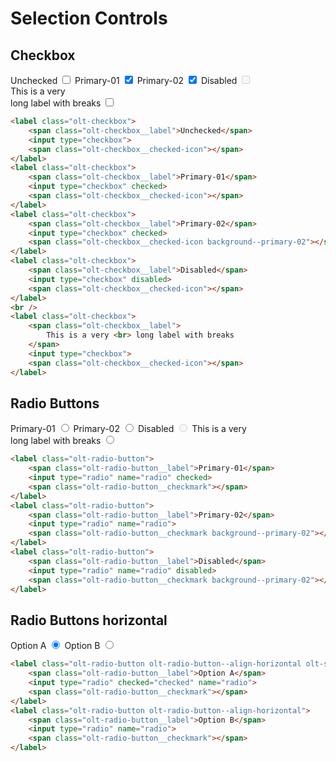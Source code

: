 # Selection Controls

## Checkbox
<div class="olt-spacing--s-top"></div>
<label class="olt-checkbox olt-spacing--s-right">
    <span class="olt-checkbox__label">Unchecked</span>
    <input type="checkbox">
    <span class="olt-checkbox__checked-icon"></span>
</label>
<label class="olt-checkbox olt-spacing--s-right">
    <span class="olt-checkbox__label">Primary-01</span>
    <input type="checkbox" checked>
    <span class="olt-checkbox__checked-icon"></span>
</label>
<label class="olt-checkbox olt-spacing--s-right">
    <span class="olt-checkbox__label">Primary-02</span>
    <input type="checkbox" checked>
    <span class="olt-checkbox__checked-icon background--primary-02"></span>
</label>
<label class="olt-checkbox">
    <span class="olt-checkbox__label">Disabled</span>
    <input type="checkbox" disabled>
    <span class="olt-checkbox__checked-icon"></span>
</label>
<br />
<label class="olt-checkbox">
    <span class="olt-checkbox__label">
        This is a very <br> long label with breaks
    </span>
    <input type="checkbox">
    <span class="olt-checkbox__checked-icon"></span>
</label>

````html
<label class="olt-checkbox">
    <span class="olt-checkbox__label">Unchecked</span>
    <input type="checkbox">
    <span class="olt-checkbox__checked-icon"></span>
</label>
<label class="olt-checkbox">
    <span class="olt-checkbox__label">Primary-01</span>
    <input type="checkbox" checked>
    <span class="olt-checkbox__checked-icon"></span>
</label>
<label class="olt-checkbox">
    <span class="olt-checkbox__label">Primary-02</span>
    <input type="checkbox" checked>
    <span class="olt-checkbox__checked-icon background--primary-02"></span>
</label>
<label class="olt-checkbox">
    <span class="olt-checkbox__label">Disabled</span>
    <input type="checkbox" disabled>
    <span class="olt-checkbox__checked-icon"></span>
</label>
<br />
<label class="olt-checkbox">
    <span class="olt-checkbox__label">
        This is a very <br> long label with breaks
    </span>
    <input type="checkbox">
    <span class="olt-checkbox__checked-icon"></span>
</label>
````



## Radio Buttons
<div class="olt-spacing--s-top"></div>
<label class="olt-radio-button">
    <span class="olt-radio-button__label">Primary-01</span>
    <input type="radio" checked="checked" name="radio">
    <span class="olt-radio-button__checkmark"></span>
</label>
<label class="olt-radio-button">
    <span class="olt-radio-button__label">Primary-02</span>
    <input type="radio" name="radio">
    <span class="olt-radio-button__checkmark background--primary-02"></span>
</label>
<label class="olt-radio-button">
    <span class="olt-radio-button__label">Disabled</span>
    <input type="radio" name="radio" disabled>
    <span class="olt-radio-button__checkmark background--primary-02"></span>
</label>
<label class="olt-radio-button">
    <span class="olt-radio-button__label">This is a very <br> long label with breaks</span>
    <input type="radio" name="radio">
    <span class="olt-radio-button__checkmark background--primary-02"></span>
</label>

````html
<label class="olt-radio-button">
    <span class="olt-radio-button__label">Primary-01</span>
    <input type="radio" name="radio" checked>
    <span class="olt-radio-button__checkmark"></span>
</label>
<label class="olt-radio-button">
    <span class="olt-radio-button__label">Primary-02</span>
    <input type="radio" name="radio">
    <span class="olt-radio-button__checkmark background--primary-02"></span>
</label>
<label class="olt-radio-button">
    <span class="olt-radio-button__label">Disabled</span>
    <input type="radio" name="radio" disabled>
    <span class="olt-radio-button__checkmark background--primary-02"></span>
</label>
````

## Radio Buttons horizontal
<div class="olt-spacing--s-top"></div>
<label class="olt-radio-button olt-radio-button--align-horizontal olt-spacing--s-right">
    <span class="olt-radio-button__label">Option A</span>
    <input type="radio" checked="checked" name="radio">
    <span class="olt-radio-button__checkmark"></span>
</label>
<label class="olt-radio-button olt-radio-button--align-horizontal olt-spacing--s-right">
    <span class="olt-radio-button__label">Option B</span>
    <input type="radio" name="radio">
    <span class="olt-radio-button__checkmark"></span>
</label>

````html
<label class="olt-radio-button olt-radio-button--align-horizontal olt-spacing--s-right">
    <span class="olt-radio-button__label">Option A</span>
    <input type="radio" checked="checked" name="radio">
    <span class="olt-radio-button__checkmark"></span>
</label>
<label class="olt-radio-button olt-radio-button--align-horizontal">
    <span class="olt-radio-button__label">Option B</span>
    <input type="radio" name="radio">
    <span class="olt-radio-button__checkmark"></span>
</label>
````